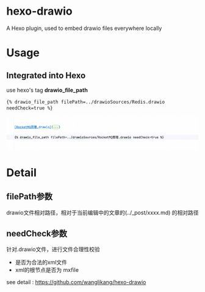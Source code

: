 # hexo-drawio



A Hexo plugin, used to embed drawio files everywhere locally


# Usage

## Integrated into Hexo

use hexo's tag **drawio_file_path** 
```
{% drawio_file_path filePath=../drawioSources/Redis.drawio needCheck=true %}
```

![使用示意图](./imgs/usage_01.png)


# Detail
## filePath参数
drawio文件相对路径，相对于当前编辑中的文章的(../_post/xxxx.md) 的相对路径

## needCheck参数
针对.drawio文件，进行文件合理性校验
+ 是否为合法的xml文件
+ xml的根节点是否为 mxfile


see detail : https://github.com/wanglikang/hexo-drawio
